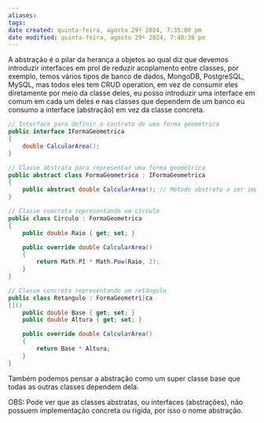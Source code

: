 ```yaml
---
aliases: 
tags: 
date created: quinta-feira, agosto 29º 2024, 7:35:00 pm
date modified: quinta-feira, agosto 29º 2024, 7:40:38 pm
---
```

A abstração é o pilar da herança a objetos ao qual diz que devemos introduzir interfaces em prol de reduzir acoplamento entre classes, por exemplo, temos vários tipos de banco de dados, MongoDB, PostgreSQL, MySQL, mas todos eles tem CRUD operation, em vez de consumir eles diretamente por meio da classe deles, eu posso introduzir uma interface em comum em cada um deles e nas classes que dependem de um banco eu consumo a interface (abstração) em vez da classe concreta.

```csharp
// Interface para definir o contrato de uma forma geométrica
public interface IFormaGeometrica
{
    double CalcularArea();
}

// Classe abstrata para representar uma forma geométrica
public abstract class FormaGeometrica : IFormaGeometrica
{
    public abstract double CalcularArea(); // Método abstrato a ser implementado nas classes derivadas
}

// Classe concreta representando um círculo
public class Circulo : FormaGeometrica
{
    public double Raio { get; set; }

    public override double CalcularArea()
    {
        return Math.PI * Math.Pow(Raio, 2);
    }
}

// Classe concreta representando um retângulo
public class Retangulo : FormaGeometri[ca
{]()
    public double Base { get; set; }
    public double Altura { get; set; }

    public override double CalcularArea()
    {
        return Base * Altura;
    }
}
```

Também podemos pensar a abstração como um super classe base que todas as outras classes dependem dela.

OBS: Pode ver que as classes abstratas, ou interfaces (abstrações), não possuem implementação concreta ou rigída, por isso o nome abstração.